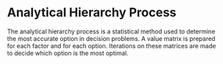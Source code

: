 # Analytical Hierarchy Process


The analytical hierarchy process is a statistical method used to determine the most accurate option in decision problems.
A value matrix is ​​prepared for each factor and for each option. Iterations on these matrices are made to decide which option is the most optimal.
